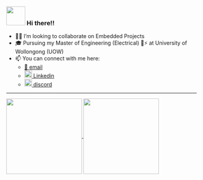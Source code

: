 ### <img src="https://c.tenor.com/0WkmuOC_W00AAAAi/waving-pikachu.gif" height="50px"> Hi there!!
<div align="left">
<!--
**utkarshsethi/utkarshsethi** is a ✨ _special_ ✨ repository because its `README.md` (this file) appears on your GitHub profile.

Here are some ideas to get you started:
-->

<!-- - 🔭 I’m currently working on ... -->
<!-- - 🌱 I’m currently learning ... -->
- 🤝🏼 I’m looking to collaborate on Embedded Projects
- 🎓 Pursuing my Master of Engineering (Electrical) 🔌⚡ at University of Wollongong (UOW)
- 📫 You can connect with me here:
  - [📧 email](mailto:utkarsh@hsraktu.me)
  - [<img src="https://raw.githubusercontent.com/FortAwesome/Font-Awesome/6.x/svgs/brands/linkedin.svg" width="20"> Linkedin](https://www.linkedin.com/in/utkarshsethi/)
  - [<img src="https://raw.githubusercontent.com/FortAwesome/Font-Awesome/6.x/svgs/brands/discord.svg" width="20"> discord](https://discord.com/users/hsraktu.ihtes)

<!--
- 💬 I sometimes
- 😄 Pronouns: ...
- ⚡ Fun fact: ...
-->

<hr>
<a href="https://github.com/anuraghazra/github-readme-stats" target="_blank">
<img align="center" alt="" height="200" src="https://github-readme-stats.vercel.app/api?username=utkarshsethi&show_icons=true&include_all_commits=true&theme=apprentice&hide_border=true&rank_icon=github">
</a>
<a href="https://github.com/anuraghazra/github-readme-stats" target="_blank">
<img align="center" alt="" height="200" src="https://github-readme-stats.vercel.app/api/top-langs/?username=utkarshsethi&show_icons=true&layout=compact&include_all_commits=true&theme=apprentice&hide_border=true&hide_progress=true">
</a>


<!-- Inspired by https://github.com/austintraver/austintraver -->
